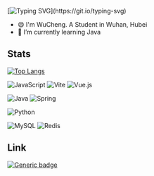 [![Typing SVG](https://readme-typing-svg.demolab.com?font=Fira+Code&pause=1000&vCenter=true&width=435&lines=Hi!+Welcome+To+My+Github+Homepage!)](https://git.io/typing-svg)

- 😄 I'm WuCheng. A Student in Wuhan, Hubei
- 🌱 I’m currently learning Java



## Stats

[![Top Langs](https://github-readme-stats.vercel.app/api/top-langs/?username=furry-wucheng&hide=html,css,javascript&theme=github_dark_dimmed)](https://github.com/anuraghazra/github-readme-stats)


![JavaScript](https://img.shields.io/badge/javascript-%23323330.svg?style=for-the-badge&logo=javascript&logoColor=%23F7DF1E)
![Vite](https://img.shields.io/badge/vite-%23646CFF.svg?style=for-the-badge&logo=vite&logoColor=white)
![Vue.js](https://img.shields.io/badge/vuejs-%2335495e.svg?style=for-the-badge&logo=vuedotjs&logoColor=%234FC08D)

![Java](https://img.shields.io/badge/java-%23ED8B00.svg?style=for-the-badge&logo=openjdk&logoColor=white)
![Spring](https://img.shields.io/badge/spring-%236DB33F.svg?style=for-the-badge&logo=spring&logoColor=white)

![Python](https://img.shields.io/badge/python-3670A0?style=for-the-badge&logo=python&logoColor=ffdd54)

![MySQL](https://img.shields.io/badge/mysql-4479A1.svg?style=for-the-badge&logo=mysql&logoColor=white)
![Redis](https://img.shields.io/badge/redis-%23DD0031.svg?style=for-the-badge&logo=redis&logoColor=white)


## Link
[![Generic badge](https://img.shields.io/badge/BLOG-HEXO-<COLOR>.svg)](https://www.wucheng.work/)

